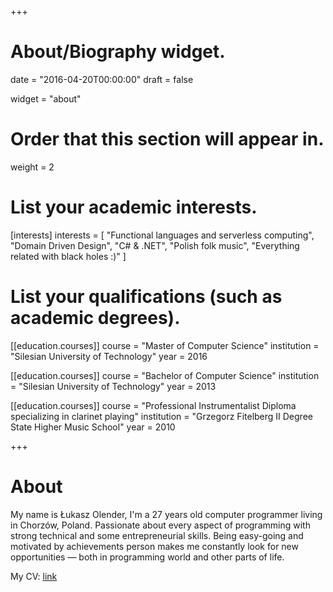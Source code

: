 +++
# About/Biography widget.

date = "2016-04-20T00:00:00"
draft = false

widget = "about"

# Order that this section will appear in.
weight = 2

# List your academic interests.
[interests]
  interests = [
    "Functional languages and serverless computing",
    "Domain Driven Design",
    "C# & .NET",
    "Polish folk music",
    "Everything related with black holes :)"
  ]

# List your qualifications (such as academic degrees).
[[education.courses]]
  course = "Master of Computer Science"
  institution = "Silesian University of Technology"
  year = 2016

[[education.courses]]
  course = "Bachelor of Computer Science"
  institution = "Silesian University of Technology"
  year = 2013

[[education.courses]]
  course = "Professional Instrumentalist Diploma specializing in clarinet playing"
  institution = "Grzegorz Fitelberg II Degree State Higher Music School"
  year = 2010
 
+++

# About

My name is Łukasz Olender, I'm a 27 years old computer programmer
living in Chorzów, Poland. Passionate about every aspect of programming
with strong technical and some entrepreneurial skills. Being easy-going and
motivated by achievements person makes me constantly look for new
opportunities — both in programming world and other parts of life.

My CV: [link](/cv-olender.pdf)
